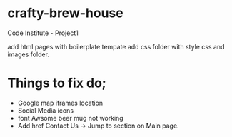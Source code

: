 # crafty-brew-house
Code Institute - Project1

add html pages with boilerplate tempate add css folder with style css and images folder.

# Things to fix do; 
- Google map iframes location
- Social Media icons 
- font Awsome beer mug not working
- Add href Contact Us -> Jump to section on Main page.
